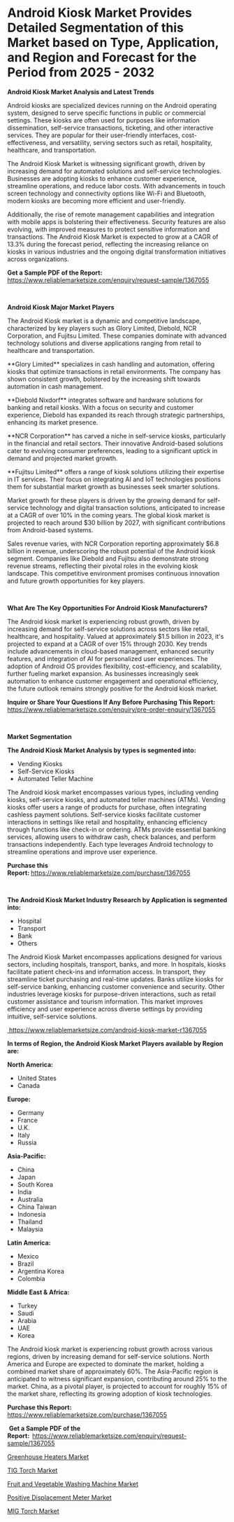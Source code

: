 <p><h1>Android Kiosk Market Provides Detailed Segmentation of this Market based on Type, Application, and Region and Forecast for the Period from 2025 - 2032</h1></p><p><strong>Android Kiosk Market Analysis and Latest Trends</strong></p>
<p><p>Android kiosks are specialized devices running on the Android operating system, designed to serve specific functions in public or commercial settings. These kiosks are often used for purposes like information dissemination, self-service transactions, ticketing, and other interactive services. They are popular for their user-friendly interfaces, cost-effectiveness, and versatility, serving sectors such as retail, hospitality, healthcare, and transportation.</p><p>The Android Kiosk Market is witnessing significant growth, driven by increasing demand for automated solutions and self-service technologies. Businesses are adopting kiosks to enhance customer experience, streamline operations, and reduce labor costs. With advancements in touch screen technology and connectivity options like Wi-Fi and Bluetooth, modern kiosks are becoming more efficient and user-friendly. </p><p>Additionally, the rise of remote management capabilities and integration with mobile apps is bolstering their effectiveness. Security features are also evolving, with improved measures to protect sensitive information and transactions. The Android Kiosk Market is expected to grow at a CAGR of 13.3% during the forecast period, reflecting the increasing reliance on kiosks in various industries and the ongoing digital transformation initiatives across organizations.</p></p>
<p><strong>Get a Sample PDF of the Report:&nbsp;</strong> <a href="https://www.reliablemarketsize.com/enquiry/request-sample/1367055?utm_campaign=3185&utm_medium=2&utm_source=Github&utm_content=ia&utm_term=22032025&utm_id=android-kiosk">https://www.reliablemarketsize.com/enquiry/request-sample/1367055</a></p>
<p>&nbsp;</p>
<p><strong>Android Kiosk Major Market Players</strong></p>
<p><p>The Android Kiosk market is a dynamic and competitive landscape, characterized by key players such as Glory Limited, Diebold, NCR Corporation, and Fujitsu Limited. These companies dominate with advanced technology solutions and diverse applications ranging from retail to healthcare and transportation.</p><p>**Glory Limited** specializes in cash handling and automation, offering kiosks that optimize transactions in retail environments. The company has shown consistent growth, bolstered by the increasing shift towards automation in cash management.</p><p>**Diebold Nixdorf** integrates software and hardware solutions for banking and retail kiosks. With a focus on security and customer experience, Diebold has expanded its reach through strategic partnerships, enhancing its market presence.</p><p>**NCR Corporation** has carved a niche in self-service kiosks, particularly in the financial and retail sectors. Their innovative Android-based solutions cater to evolving consumer preferences, leading to a significant uptick in demand and projected market growth.</p><p>**Fujitsu Limited** offers a range of kiosk solutions utilizing their expertise in IT services. Their focus on integrating AI and IoT technologies positions them for substantial market growth as businesses seek smarter solutions.</p><p>Market growth for these players is driven by the growing demand for self-service technology and digital transaction solutions, anticipated to increase at a CAGR of over 10% in the coming years. The global kiosk market is projected to reach around $30 billion by 2027, with significant contributions from Android-based systems.</p><p>Sales revenue varies, with NCR Corporation reporting approximately $6.8 billion in revenue, underscoring the robust potential of the Android kiosk segment. Companies like Diebold and Fujitsu also demonstrate strong revenue streams, reflecting their pivotal roles in the evolving kiosk landscape. This competitive environment promises continuous innovation and future growth opportunities for key players.</p></p>
<p>&nbsp;</p>
<p><strong>What Are The Key Opportunities For Android Kiosk Manufacturers?</strong></p>
<p><p>The Android kiosk market is experiencing robust growth, driven by increasing demand for self-service solutions across sectors like retail, healthcare, and hospitality. Valued at approximately $1.5 billion in 2023, it's projected to expand at a CAGR of over 15% through 2030. Key trends include advancements in cloud-based management, enhanced security features, and integration of AI for personalized user experiences. The adoption of Android OS provides flexibility, cost-efficiency, and scalability, further fueling market expansion. As businesses increasingly seek automation to enhance customer engagement and operational efficiency, the future outlook remains strongly positive for the Android kiosk market.</p></p>
<p><strong>Inquire or Share Your Questions If Any Before Purchasing This Report:</strong> <a href="https://www.reliablemarketsize.com/enquiry/pre-order-enquiry/1367055?utm_campaign=3185&utm_medium=2&utm_source=Github&utm_content=ia&utm_term=22032025&utm_id=android-kiosk">https://www.reliablemarketsize.com/enquiry/pre-order-enquiry/1367055</a></p>
<p>&nbsp;</p>
<p><strong>Market Segmentation</strong></p>
<p><strong>The Android Kiosk Market Analysis by types is segmented into:</strong></p>
<p><ul><li>Vending Kiosks</li><li>Self-Service Kiosks</li><li>Automated Teller Machine</li></ul></p>
<p><p>The Android kiosk market encompasses various types, including vending kiosks, self-service kiosks, and automated teller machines (ATMs). Vending kiosks offer users a range of products for purchase, often integrating cashless payment solutions. Self-service kiosks facilitate customer interactions in settings like retail and hospitality, enhancing efficiency through functions like check-in or ordering. ATMs provide essential banking services, allowing users to withdraw cash, check balances, and perform transactions independently. Each type leverages Android technology to streamline operations and improve user experience.</p></p>
<p><strong>Purchase this Report:&nbsp;</strong><a href="https://www.reliablemarketsize.com/purchase/1367055?utm_campaign=3185&utm_medium=2&utm_source=Github&utm_content=ia&utm_term=22032025&utm_id=android-kiosk">https://www.reliablemarketsize.com/purchase/1367055</a></p>
<p>&nbsp;</p>
<p><strong>The Android Kiosk Market Industry Research by Application is segmented into:</strong></p>
<p><ul><li>Hospital</li><li>Transport</li><li>Bank</li><li>Others</li></ul></p>
<p><p>The Android Kiosk Market encompasses applications designed for various sectors, including hospitals, transport, banks, and more. In hospitals, kiosks facilitate patient check-ins and information access. In transport, they streamline ticket purchasing and real-time updates. Banks utilize kiosks for self-service banking, enhancing customer convenience and security. Other industries leverage kiosks for purpose-driven interactions, such as retail customer assistance and tourism information. This market improves efficiency and user experience across diverse settings by providing intuitive, self-service solutions.</p></p>
<p><a href="https://www.reliablemarketsize.com/android-kiosk-market-r1367055?utm_campaign=3185&utm_medium=2&utm_source=Github&utm_content=ia&utm_term=22032025&utm_id=android-kiosk">&nbsp;https://www.reliablemarketsize.com/android-kiosk-market-r1367055</a></p>
<p><strong>In terms of Region, the Android Kiosk Market Players available by Region are:</strong></p>
<p>
    <p> <strong> North America: </strong>
        <ul>
            <li>United States</li>
            <li>Canada</li>
        </ul>
        </p> 
    <p> <strong> Europe: </strong>
        <ul>
            <li>Germany</li>
            <li>France</li>
            <li>U.K.</li>
            <li>Italy</li>
            <li>Russia</li>
        </ul>
        </p> 
    <p> <strong> Asia-Pacific: </strong>
        <ul>
            <li>China</li>
            <li>Japan</li>
            <li>South Korea</li>
            <li>India</li>
            <li>Australia</li>
            <li>China Taiwan</li>
            <li>Indonesia</li>
            <li>Thailand</li>
            <li>Malaysia</li>
        </ul>
        </p> 
    <p> <strong> Latin America: </strong>
        <ul>
            <li>Mexico</li>
            <li>Brazil</li>
            <li>Argentina Korea</li>
            <li>Colombia</li>
        </ul>
        </p> 
    <p> <strong> Middle East & Africa: </strong>
        <ul>
            <li>Turkey</li>
            <li>Saudi</li>
            <li>Arabia</li>
            <li>UAE</li>
            <li>Korea</li>
        </ul>
    </p>
    </p>
<p><p>The Android kiosk market is experiencing robust growth across various regions, driven by increasing demand for self-service solutions. North America and Europe are expected to dominate the market, holding a combined market share of approximately 60%. The Asia-Pacific region is anticipated to witness significant expansion, contributing around 25% to the market. China, as a pivotal player, is projected to account for roughly 15% of the market share, reflecting its growing adoption of kiosk technologies.</p></p>
<p><strong>Purchase this Report: </strong><a href="https://www.reliablemarketsize.com/purchase/1367055?utm_campaign=3185&utm_medium=2&utm_source=Github&utm_content=ia&utm_term=22032025&utm_id=android-kiosk">https://www.reliablemarketsize.com/purchase/1367055</a></p>
<p>&nbsp;<strong>Get a Sample PDF of the Report:&nbsp;&nbsp;</strong><a href="https://www.reliablemarketsize.com/enquiry/request-sample/1367055?utm_campaign=3185&utm_medium=2&utm_source=Github&utm_content=ia&utm_term=22032025&utm_id=android-kiosk">https://www.reliablemarketsize.com/enquiry/request-sample/1367055</a></p>
<p><strong></strong></p>
<p><p><a href="https://www.linkedin.com/pulse/revenue-growth-market-insights-greenhouse-heaters-88-cagr-from-xz3xf?utm_campaign=3185&utm_medium=2&utm_source=Github&utm_content=ia&utm_term=22032025&utm_id=android-kiosk">Greenhouse Heaters Market</a></p><p><a href="https://www.linkedin.com/pulse/comprehensive-report-tig-torch-market-size-from-2025-2032-xpnnf?utm_campaign=3185&utm_medium=2&utm_source=Github&utm_content=ia&utm_term=22032025&utm_id=android-kiosk">TIG Torch Market</a></p><p><a href="https://www.linkedin.com/pulse/fruit-vegetable-washing-machine-market-assessment-predictive-cvpuf?utm_campaign=3185&utm_medium=2&utm_source=Github&utm_content=ia&utm_term=22032025&utm_id=android-kiosk">Fruit and Vegetable Washing Machine Market</a></p><p><a href="https://www.linkedin.com/pulse/examining-ups-downs-positive-displacement-meter-market-size-rhvff?utm_campaign=3185&utm_medium=2&utm_source=Github&utm_content=ia&utm_term=22032025&utm_id=android-kiosk">Positive Displacement Meter Market</a></p><p><a href="https://www.linkedin.com/pulse/stakeholders-can-gain-insights-mig-torch-market-growth-yj7cf?utm_campaign=3185&utm_medium=2&utm_source=Github&utm_content=ia&utm_term=22032025&utm_id=android-kiosk">MIG Torch Market</a></p></p>